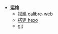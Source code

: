* **运维**
  * [搭建 calibre-web](工作笔记/搭建calibre-web.md)
  * [搭建 hexo](工作笔记/Hexo/hexo-setup.md)
  * [git](工作笔记/git.md)